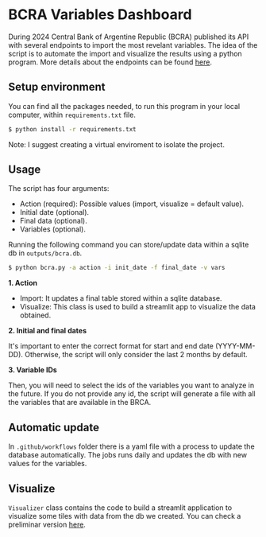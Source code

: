 # BCRA Variables Dashboard

During 2024 Central Bank of Argentine Republic (BCRA) published its API with several endpoints to import the most revelant variables. 
The idea of the script is to automate the import and visualize the results using a python program.
More details about the endpoints can be found [here](https://www.bcra.gob.ar/Catalogo/apis.asp?fileName=principales-variables-v1).

## Setup environment

You can find all the packages needed, to run this program in your local computer, within `requirements.txt` file.

```bash
$ python install -r requirements.txt
```

Note: I suggest creating a virtual enviroment to isolate the project.

## Usage

The script has four arguments:

- Action (required): Possible values (import, visualize = default value).
- Initial date (optional).
- Final data (optional).
- Variables (optional).

Running the following command you can store/update data within a sqlite db in `outputs/bcra.db`.

```bash
$ python bcra.py -a action -i init_date -f final_date -v vars 
```

**1. Action**

- Import: It updates a final table stored within a sqlite database.
- Visualize: This class is used to build a streamlit app to visualize the data obtained.

**2. Initial and final dates**

It's important to enter the correct format for start and end date (YYYY-MM-DD).
Otherwise, the script will only consider the last 2 months by default.

**3. Variable IDs**

Then, you will need to select the ids of the variables you want to analyze in the future.
If you do not provide any id, the script will generate a file with all the variables that are available in the BRCA.

## Automatic update

In `.github/workflows` folder there is a yaml file with a process to update the database automatically.
The jobs runs daily and updates the db with new values for the variables.

## Visualize

`Visualizer` class contains the code to build a streamlit application to visualize some tiles with data from the db we created. 
You can check a preliminar version [here](https://bcraapi.streamlit.app/).
